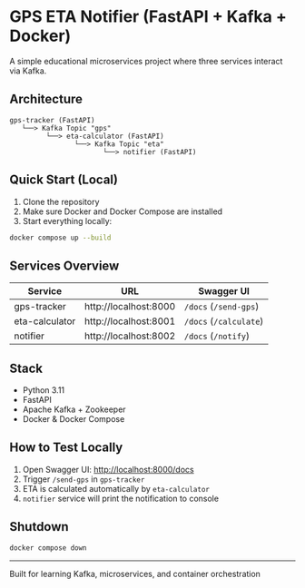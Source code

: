 # GPS ETA Notifier (FastAPI + Kafka + Docker)

A simple educational microservices project where three services interact via Kafka.

## Architecture

```
gps-tracker (FastAPI)
   └──> Kafka Topic "gps"
         └──> eta-calculator (FastAPI)
                └──> Kafka Topic "eta"
                       └──> notifier (FastAPI)
```

## Quick Start (Local)

1. Clone the repository
2. Make sure Docker and Docker Compose are installed
3. Start everything locally:

```bash
docker compose up --build
```

## Services Overview

| Service         | URL                        | Swagger UI           |
|-----------------|----------------------------|-----------------------|
| gps-tracker     | http://localhost:8000      | `/docs` (`/send-gps`) |
| eta-calculator  | http://localhost:8001      | `/docs` (`/calculate`) |
| notifier        | http://localhost:8002      | `/docs` (`/notify`)   |

## Stack

- Python 3.11
- FastAPI
- Apache Kafka + Zookeeper
- Docker & Docker Compose

## How to Test Locally

1. Open Swagger UI: [http://localhost:8000/docs](http://localhost:8000/docs)
2. Trigger `/send-gps` in `gps-tracker`
3. ETA is calculated automatically by `eta-calculator`
4. `notifier` service will print the notification to console

## Shutdown

```bash
docker compose down
```

---

Built for learning Kafka, microservices, and container orchestration
